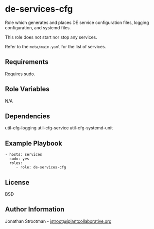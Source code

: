 de-services-cfg
===============

Role which generates and places DE service configuration files, logging 
configuration, and systemd files.

This role does not start nor stop any services.

Refer to the `meta/main.yaml` for the list of services.


Requirements
------------
Requires sudo.


Role Variables
--------------

N/A

Dependencies
------------

util-cfg-logging
util-cfg-service
util-cfg-systemd-unit

Example Playbook
----------------

    - hosts: services
      sudo: yes
      roles:
         - role: de-services-cfg

License
-------

BSD

Author Information
------------------

Jonathan Strootman - jstroot@iplantcollaborative.org
